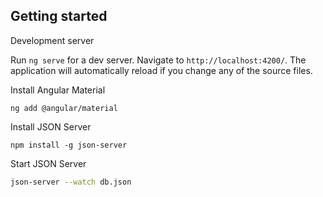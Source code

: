 ## Getting started

Development server

Run `ng serve` for a dev server. Navigate to `http://localhost:4200/`. The application will automatically reload if you change any of the source files.

Install Angular Material 

```
ng add @angular/material
```

Install JSON Server 

```
npm install -g json-server
```

Start JSON Server

```bash
json-server --watch db.json
```
